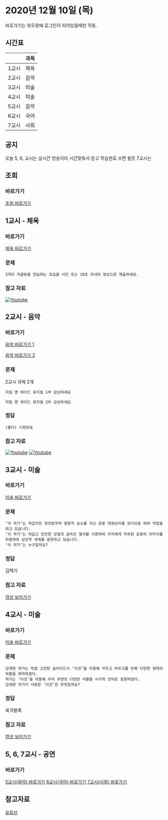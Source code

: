 # 2020년 12월 10일 (목)

바로가기는 위두랑에 로그인이 되어있을때만 작동.

## 시간표
|    |과목|
|----|---|
|1교시|체육|
|2교시|음악|
|3교시|미술|
|4교시|미술|
|5교시|음악|
|6교시|국어|
|7교시|사회|

## 공지
오늘 5, 6, 교시는 실시간 방송이라 시간맞춰서 듣고 학습완료 쓰면 될듯
7교시는 

## 조회
### 바로가기
[조회 바로가기](https://rang.edunet.net/class/G000364114/classNotifyView.do?pageNo=1&notifySequence=303189)

## 1교시 - 체육
### 바로가기
[체육 바로가기](https://rang.edunet.net/class/G000363883/hmwkppList.do?hmwkSeq=722627&hmwkTypeCd=ALL)
### 문제
```
3개의 저글링을 연습하는 모습을 사진 또는 10초 이내의 영상으로 제출하세요.
```
### 참고 자료
[![Youtube](http://img.youtube.com/vi/0Ic-fmWSUAY/0.jpg)](https://www.youtube.com/embed/0Ic-fmWSUAY "Youtube")

## 2교시 - 음악
### 바로가기
[음악 바로가기 1](https://rang.edunet.net/class/G000372933/hmwkppList.do?hmwkSeq=729177&hmwkTypeCd=ALL)

[음악 바로가기 2](https://rang.edunet.net/class/G000372933/hmwkppList.do?hmwkSeq=729177&hmwkTypeCd=ALL)
### 문제 
2교시 과제 2개
```
지킬 앤 하이드 뮤지컬 1부 감상하세요

지킬 앤 하이드 뮤지컬 2부 감상하세요
```
### 정답
```
(둘다) 시청완료
```
### 참고 자료
[![Youtube](http://img.youtube.com/vi/CNAWNSdjVpM/0.jpg)](https://www.youtube.com/embed/CNAWNSdjVpM "Youtube")
[![Youtube](http://img.youtube.com/vi/uWjmltWh0zI/0.jpg)](https://www.youtube.com/embed/uWjmltWh0zI "Youtube")

## 3교시 - 미술
### 바로가기
[미술 바로가기](https://rang.edunet.net/class/G000360707/hmwkppList.do?hmwkSeq=723141&hmwkTypeCd=ALL)
### 문제
```
‘이 작가’는 차갑지만 정의로우며 영웅적 요소를 지닌 로봇 태권브이를 모티브로 하여 작업을 하고 있습니다.
‘이 작가’는 차갑고 단단한 성질의 금속인 철사를 이용하여 우리에게 익숙한 로봇의 이미지를 차용하여 상상적 세계를 표현하고 있습니다.
‘이 작가’는 누구일까요?
```
### 정답
김택기
### 참고 자료
[영상 보러가기](https://play.mbus.tv/17626f3cbf77778f)

## 4교시 - 미술
### 바로가기
[미술 바로가기](https://rang.edunet.net/class/G000360707/hmwkppList.do?hmwkSeq=723145&hmwkTypeCd=ALL)
### 문제
```
김계현 작가는 직접 고안한 슬라이드식 ‘이것’을 이용해 끼우고 비우고를 반복 다양한 형태의 작품을 제작하였다.
작가는 ‘이것’을 이용해 우리 주변의 다양한 사물을 시각적 언어로 표현하였다.
김계현 작가가 사용한 ‘이것’은 무엇일까요? 
```
### 정답
육각블록
### 참고 자료
[영상 보러가기](https://play.mbus.tv/17626f4fec5e172d)

## 5, 6, 7교시 - 공연
### 바로가기
[5교시(음악) 바로가기](https://rang.edunet.net/class/G000372933/hmwkppList.do?hmwkSeq=729882&hmwkTypeCd=ALL)
[6교시(국어) 바로가기](https://rang.edunet.net/class/G000323851/hmwkppList.do?hmwkSeq=722619&hmwkTypeCd=ALL)
[7교시(사회) 바로가기](https://rang.edunet.net/class/G000328284/hmwkppList.do?hmwkSeq=729583&hmwkTypeCd=ALL)
## 참고자료
[유튜브](https://www.youtube.com/channel/UCYuUxqMfD0WHGFo-A1z5i8g)
